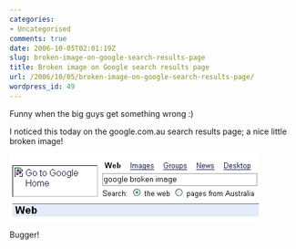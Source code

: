 ```yaml
---
categories:
- Uncategorised
comments: true
date: 2006-10-05T02:01:19Z
slug: broken-image-on-google-search-results-page
title: Broken image on Google search results page
url: /2006/10/05/broken-image-on-google-search-results-page/
wordpress_id: 49
---
```


Funny when the big guys get something wrong :)




I noticed this today on the google.com.au search results page; a nice little broken image!




![Google broken image](/images/uploads/2006/10/google.jpg)



Bugger!

